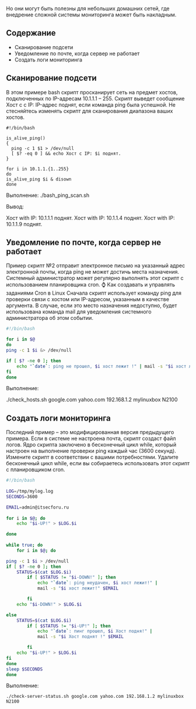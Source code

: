 Но они могут быть полезны для небольших домашних сетей, где внедрение сложной системы мониторинга может быть накладным.

## Содержание
* Сканирование подсети
* Уведомление по почте, когда сервер не работает 
* Создать логи мониторинга

## Сканирование подсети
В этом примере bash скрипт просканирует сеть на предмет хостов, подключенных по IP-адресам 10.1.1.1 – 255.
Скрипт выведет сообщение Хост с с IP: IP-адрес поднят, если команда ping была успешной.
Не стесняйтесь изменять скрипт для сканирования диапазона ваших хостов.

```
#!/bin/bash

is_alive_ping()
{
  ping -c 1 $1 > /dev/null
  [ $? -eq 0 ] && echo Хост с IP: $i поднят.
}

for i in 10.1.1.{1..255} 
do
is_alive_ping $i & disown
done
```

Выполнение:
./bash_ping_scan.sh

Вывод:

Хост with IP: 10.1.1.1 поднят.
Хост with IP: 10.1.1.4 поднят.
Хост with IP: 10.1.1.9 поднят.

## Уведомление по почте, когда сервер не работает 
Пример скрипт  №2 отправит электронное письмо на указанный адрес электронной почты, когда ping не может достичь места назначения.
Системный администратор может регулярно выполнять этот скрипт с использованием планировщика cron.
⌚ Как создавать и управлять заданиями Cron в Linux
Сначала скрипт использует команду ping для проверки связи с хостом или IP-адресом, указанным в качестве аргумента.
В случае, если это место назначения недоступно, будет использована  команда mail для уведомления системного администратора об этом событии.

```sh
#!/bin/bash

for i in $@
do
ping -c 1 $i &> /dev/null

if [ $? -ne 0 ]; then
	echo "`date`: ping не прошел, $i хост лежит !" | mail -s "$i хост лежит!" admin@itsecforu.ru
fi
done
```

Выполнение:

./check_hosts.sh google.com yahoo.com 192.168.1.2 mylinuxbox N2100

## Создать логи мониторинга

Последний пример – это модифицированная версия предыдущего примера.
Если в системе не настроена почта, скрипт создаст файл логов.
Ядро скрипта заключено в бесконечный цикл while, который настроен на выполнение проверки ping каждый час (3600 секунд).
Измените скрипт  в соответствии с вашими потребностями.
Удалите бесконечный цикл while, если вы собираетесь использовать этот скрипт с планировщиком cron.

```sh
#!/bin/bash 
 
LOG=/tmp/mylog.log 
SECONDS=3600 

EMAIL=admin@itsecforu.ru
 
for i in $@; do 
	echo "$i-UP!" > $LOG.$i 

done 
 
while true; do 
	for i in $@; do 

ping -c 1 $i > /dev/null 
if [ $? -ne 0 ]; then 
	STATUS=$(cat $LOG.$i) 
 		if [ $STATUS != "$i-DOWN!" ]; then 
 			echo "`date`: ping неудачен, $i хост лежит!" | 
			mail -s "$i хост лежит!" $EMAIL 

 		fi 
	echo "$i-DOWN!" > $LOG.$i 

else 
	STATUS=$(cat $LOG.$i)
 		if [ $STATUS != "$i-UP!" ]; then 
 			echo "`date`: пинг прошел, $i Хост подня!" | 
			mail -s "$i Хост поднят !" $EMAIL

 		fi 
	echo "$i-UP!" > $LOG.$i 
fi 
done 
sleep $SECONDS 
done
```

Выполнение:
```
./check-server-status.sh google.com yahoo.com 192.168.1.2 mylinuxbox N2100
```
